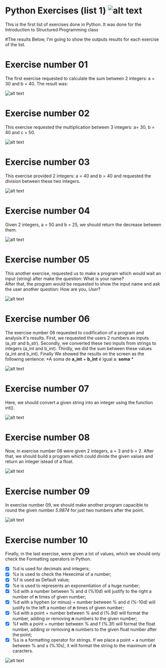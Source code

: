 # Python Exercises (list 1) ![alt text](https://ctnovatec.com.br/wp-content/uploads/2015/01/python-logo-master-v3-TM-flattened.png)

This is the first list of exercises done in Python. It was done for the Introduction to Structured Programming class

#The results
Below, I'm going to show the outputs results for each exercise of the list.

# Exercise number 01

The first exercise requested to calculate the sum between 2 integers: a = 30 and b = 40. The result was:

![alt text](https://i.imgur.com/oSyed35.png)

# Exercise number 02

This exercise requested the multiplication between 3 integers: a= 30, b = 40 and c = 50.

![alt text](https://i.imgur.com/p4G2761.png)

# Exercise number 03

This exercise provided 2 integers: a = 40 and b = 40 and requested the division between these two integers.

![alt text](https://i.imgur.com/31yA2de.png)

# Exercise number 04

Given 2 integers, a = 50 and b = 25, we should return the decrease between them.

![alt text](https://i.imgur.com/HoQ4Lk2.png)

# Exercise number 05

This another exercise, requested us to make a program which would wait an input (string) after make the question: What is your name? <br/>
After that, the program would be requested to show the input name and ask the user another question: How are you, *User*?

![alt text](https://i.imgur.com/sNeIjkL.png)

# Exercise number 06

The exercise number 06 requested to codification of a program and analysis it's results. First, we requested the users 2 numbers as inputs (a_str and b_str).
Secondly, we converted these two inputs from strings to integers (a_int and b_int). Thirdly, we did the sum between these values (a_int and b_int). Finally
We showed the results on the screen as the following sentence: *A soma de **a_int** + **b_int** é igual a: **soma** *

![alt text](https://i.imgur.com/v5sscWd.png)

# Exercise number 07

Here, we should convert a given string into an integer using the function int().

![alt text](https://i.imgur.com/OXfnnmn.png)

# Exercise number 08

Now, in exercise number 08 were given 2 integers, a = 3 and b = 2. After that, we should build a program which could divide the given values and return an integer istead of a float.

![alt text](https://i.imgur.com/9iAkMYX.png)

# Exercise number 09

In exercise number 09, we should make another program capacible to round the given number *5.9874* for just two numbers after the point.

![alt text](https://i.imgur.com/rvLj3Rh.png)

# Exercise number 10

Finally, in the last exercise, were given a lot of values, which we should only check the Formatting operators in Python.

- [x] %d is used for decimals and integers; <br/>
- [x] %x is used to check the Hexecimal of a number; <br/>
- [x] %f is used as Default value; <br/>
- [x] %e is used to represents an exponentiation of a huge number; <br/>
- [x] %d with a number between % and d (%10d) will justify to the right a number of **n** times of given number; <br/>
- [x] %d with a hyphen (or minus) + number between % and d (%-10d) will justify to the left a number of **n** times of given number; <br/>
- [x] %d with a point + number between % and d (%.9d) will format the number, adding or removing **n** numbers to the given number; <br/>
- [x] %f with a point + number between % and f (%.3f) will format the float number, adding or removing **n** numbers to the given float number after the point; <br/>
- [x] %s is a formatting operator for strings. If we place a point + a number between % and s (%.10s), it will format the string to the maximum of **n** caracters.

![alt text](https://i.imgur.com/87jy0l3.png)


